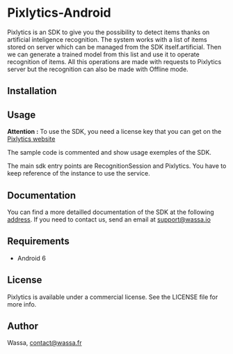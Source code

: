 # Pixlytics-Android

Pixlytics is an SDK to give you the possibility to detect items thanks on artificial inteligence recognition.
The system works with a list of items stored on server which can be managed from the SDK itself.artificial.
Then we can generate a trained model from this list and use it to operate recognition of items.
All this operations are made with requests to Pixlytics server but the recognition can also be made with Offline mode.

## Installation

## Usage

**Attention :** To use the SDK, you need a license key that you can get on the [Pixlytics website](https://www.pixlytics.io)

The sample code is commented and show usage exemples of the SDK.

The main sdk entry points are RecognitionSession and Pixlytics. You have to keep reference of the instance to use the service.

## Documentation

You can find a more detailled documentation of the SDK at the following [address](www.pixlytics.io/docs).
If you need to contact us, send an email at support@wassa.io

## Requirements

* Android 6

## License

Pixlytics is available under a commercial license. See the LICENSE file for more info.

## Author

Wassa, contact@wassa.fr
